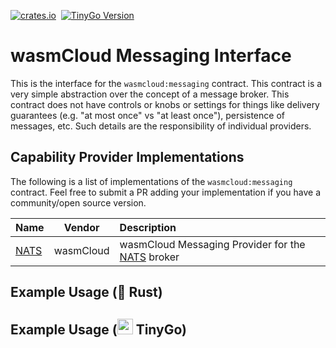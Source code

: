 [![crates.io](https://img.shields.io/crates/v/wasmcloud-interface-messaging.svg)](https://crates.io/crates/wasmcloud-interface-messaging)&nbsp;
[![TinyGo Version](https://img.shields.io/github/go-mod/go-version/wasmcloud/interfaces?label=TinyGo&filename=messaging%2Ftinygo%2Fgo.mod)](https://pkg.go.dev/github.com/wasmcloud/interfaces/messaging/tinygo)
# wasmCloud Messaging Interface
This is the interface for the `wasmcloud:messaging` contract. This contract is a very simple abstraction over the concept of a message broker. This contract does not have controls or knobs or settings for things like delivery guarantees (e.g. "at most once" vs "at least once"), persistence of messages, etc. Such details are the responsibility of individual providers.

## Capability Provider Implementations
The following is a list of implementations of the `wasmcloud:messaging` contract. Feel free to submit a PR adding your implementation if you have a community/open source version.

| Name | Vendor | Description |
| :--- | :---: | :--- |
| [NATS](https://github.com/wasmCloud/capability-providers/tree/main/nats) | wasmCloud | wasmCloud Messaging Provider for the [NATS](https://nats.io) broker

## Example Usage (🦀 Rust)

## Example Usage (<img alt="gopher" src="https://i.imgur.com/fl5JozD.png" height="25px"> TinyGo)